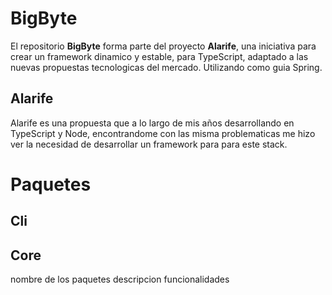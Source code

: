 # BigByte

El repositorio **BigByte** forma parte del proyecto **Alarife**, una iniciativa para crear un framework dinamico y estable, para TypeScript, adaptado a las nuevas propuestas tecnologicas del mercado. Utilizando como guia Spring.

## Alarife

Alarife es una propuesta que a lo largo de mis años desarrollando en TypeScript y Node, encontrandome con las misma problematicas me hizo ver la necesidad de desarrollar un framework para para este stack.

# Paquetes

## Cli

## Core


nombre de los paquetes
descripcion
funcionalidades
